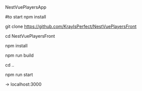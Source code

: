 NestVuePlayersApp

#to start 
npm install

git clone https://github.com/KrayIsPerfect/NestVuePlayersFront

cd NestVuePlayersFront

npm install

npm run build

cd ..

npm run start

-> localhost:3000